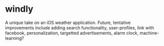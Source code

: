 # windly
A unique take on an iOS weather application. Future, tentative improvements include adding search functionality, user-profiles, 
link with facebook, personalization, targetted advertisements, alarm clock, machine-learning?

